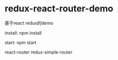 # redux-react-router-demo

基于react redux的demo

install: npm install

start: npm start

react-router
redux-simple-router

